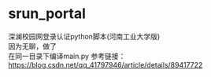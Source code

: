 # srun_portal
深澜校园网登录认证python脚本(河南工业大学版)  
因为无聊，做了  
在同一目录下编译main.py
参考链接：https://blog.csdn.net/qq_41797946/article/details/89417722
